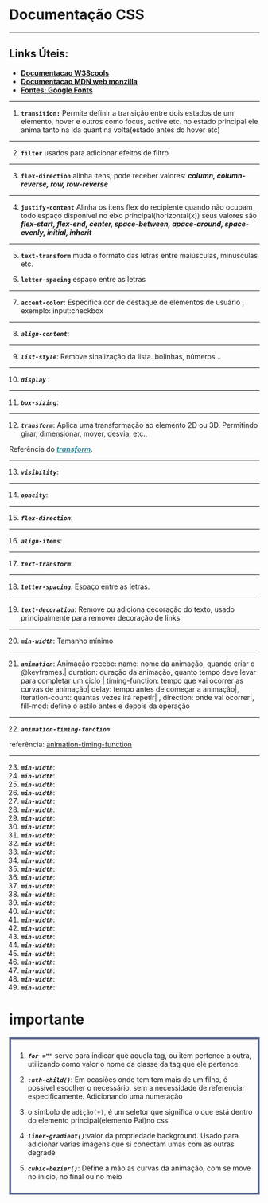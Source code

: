 # Documentação CSS
<hr/>
<h2>Links Úteis:</h2>
<ul>
<li><strong><a href="https://www.w3schools.com/cssref/">Documentacao W3Scools</a></strong></li>
<li><strong><a href="https://developer.mozilla.org/pt-BR/">Documentacao MDN web monzilla</a></strong></li>
<li><strong><a href="https://fonts.google.com/">Fontes: Google Fonts</a></strong></li>

</ul>
<hr/>


1. <strong><code>transition:</code></strong> Permite definir a transição entre dois estados de um elemento, hover e outros como focus, active etc. no estado principal ele anima tanto na ida quant na volta(estado antes do hover etc)
___
2. <strong><code>filter</code></strong> usados para adicionar efeitos de filtro
___
3. **`flex-direction`** alinha itens, pode receber valores: <strong><em>column, column-reverse, row, row-reverse</em></strong>
___
4. <strong><code>justify-content</code></strong> Alinha os itens flex do recipiente quando não ocupam todo espaço disponível no eixo principal(horizontal(x)) seus valores são <strong><em>flex-start, flex-end, center, space-between, apace-around, space-evenly, initial, inherit</em></strong>
<hr/>

5. <strong><code>text-transform</code></strong> muda o formato das letras entre maiúsculas, minusculas etc.

6. <strong><code>letter-spacing</code></strong> espaço entre as letras

___
7. <strong><code>accent-color</code></strong>: Especifica cor de destaque de elementos de usuário , exemplo: input:checkbox
___
8. <strong><em><code>align-content</code></em></strong>: 
___
9. <strong><em><code>list-style</code></em></strong>: Remove sinalização da lista. bolinhas, números...
___
10. <strong><em><code>display</code></em></strong> :
___
11.  <strong><em><code>box-sizing</code></em></strong>:
___
12.  <strong><em><code>transform</code></em></strong>: Aplica uma transformação ao elemento 2D ou 3D. Permitindo girar, dimensionar, mover, desvia, etc.,

Referência do <strong><a href="https://www.w3schools.com/csSref/playdemo.asp?filename=playcss_transform" style="color:#389;"><em>transform</em></a></strong>. 
___
13. <strong><em><code>visibility</code></em></strong>:
___
14. <strong><em><code>opacity</code></em></strong>:
___
15. <strong><em><code>flex-direction</code></em></strong>:  
___
16. <strong><em><code>align-items</code></em></strong>: 
___
17. <strong><em><code>text-transform</code></em></strong>: 
___
18. <strong><em><code>letter-spacing</code></em></strong>: Espaço entre as letras.
___
19. <strong><em><code>text-decoration</code></em></strong>: Remove ou adiciona decoração do texto, usado principalmente para remover decoração de links
___
20. <strong><em><code>min-width</code></em></strong>: Tamanho mínimo
____
21. <strong><em><code>animation</code></em></strong>: Animação recebe: name: nome da animação, quando criar o @keyframes.| duration: duração da animação, quanto tempo deve levar para completar um ciclo | timing-function: tempo que vai ocorrer as curvas de animação| delay: tempo antes de começar a animação|, iteration-count: quantas vezes irá repetir| , direction: onde vai ocorrer|, fill-mod: define o estilo antes e depois da operação
___

22. <strong><em><code>animation-timing-function</code></em></strong>: 

referência: <a href="https://www.w3schools.com/cssref/css3_pr_animation-timing-function.asp">animation-timing-function</a>
___
23. <strong><em><code>min-width</code></em></strong>: 
24. <strong><em><code>min-width</code></em></strong>: 
25. <strong><em><code>min-width</code></em></strong>: 
26. <strong><em><code>min-width</code></em></strong>: 
27. <strong><em><code>min-width</code></em></strong>: 
28. <strong><em><code>min-width</code></em></strong>: 
29. <strong><em><code>min-width</code></em></strong>: 
30. <strong><em><code>min-width</code></em></strong>: 
31. <strong><em><code>min-width</code></em></strong>: 
32. <strong><em><code>min-width</code></em></strong>: 
33. <strong><em><code>min-width</code></em></strong>: 
34. <strong><em><code>min-width</code></em></strong>: 
35. <strong><em><code>min-width</code></em></strong>: 
36. <strong><em><code>min-width</code></em></strong>: 
37. <strong><em><code>min-width</code></em></strong>: 
22. <strong><em><code>min-width</code></em></strong>: 
22. <strong><em><code>min-width</code></em></strong>: 
22. <strong><em><code>min-width</code></em></strong>: 
22. <strong><em><code>min-width</code></em></strong>: 
22. <strong><em><code>min-width</code></em></strong>: 
22. <strong><em><code>min-width</code></em></strong>: 
22. <strong><em><code>min-width</code></em></strong>: 
22. <strong><em><code>min-width</code></em></strong>: 
22. <strong><em><code>min-width</code></em></strong>: 
22. <strong><em><code>min-width</code></em></strong>: 
22. <strong><em><code>min-width</code></em></strong>: 
22. <strong><em><code>min-width</code></em></strong>: 








# importante
<div style=" padding:10px;
border:solid 4px #5c6790 ">


1. <strong><em><code>for =""</code></em></strong> serve para indicar que aquela tag, ou item pertence a outra, utilizando como valor o nome da classe da tag que ele pertence.

2.  <strong><em><code>:nth-child()</code></em></strong>: Em ocasiões onde tem tem mais de um filho, é possível escolher o necessário, sem a necessidade de referenciar especificamente. Adicionando uma numeração

3. o simbolo de <code>adição(+)</code>, é um seletor que significa o que está dentro do elemento principal(elemento Pai)no css.

4. <strong><em><code>liner-gradient()</code></em></strong>:valor da propriedade background. Usado para adicionar varias imagens que si conectam umas com as outras degradé 

5. <strong><em><code>cubic-bezier()</code></em></strong>: Define a mão as curvas da animação, com se move no inicio, no final ou no meio

</div>
